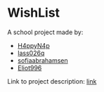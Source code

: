 # WishList

A school project made by:
- [H4ppyN4p](https://github.com/H4ppyN4p)
- [lass026q](https://github.com/lass026q)
- [sofiaabrahamsen](https://github.com/sofiaabrahamsen)
- [Eliot996](https://github.com/Eliot996)


Link to project description: [link](https://kea-fronter.itslearning.com/ContentArea/ContentArea.aspx?LocationID=4791&LocationType=1&ElementID=994831)